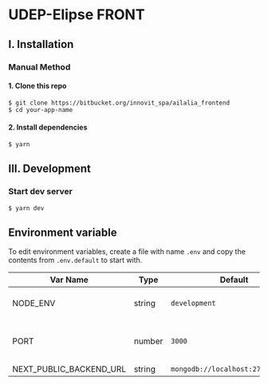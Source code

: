 # UDEP-Elipse FRONT

## I. Installation

### Manual Method

#### 1. Clone this repo

```
$ git clone https://bitbucket.org/innovit_spa/ailalia_frontend
$ cd your-app-name
```

#### 2. Install dependencies

```
$ yarn
```

## III. Development

### Start dev server

```
$ yarn dev
```

## Environment variable

To edit environment variables, create a file with name `.env` and copy the contents from `.env.default` to start with.

| Var Name                | Type   | Default                           | Description                            |
| ----------------------- | ------ | --------------------------------- | -------------------------------------- |
| NODE_ENV                | string | `development`                     | API runtime environment. eg: `staging` |
| PORT                    | number | `3000`                            | Port to run the application on         |
| NEXT_PUBLIC_BACKEND_URL | string | `mongodb://localhost:27017/books` | Url Backend                            |
